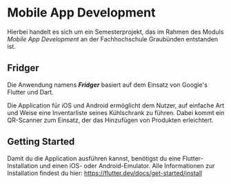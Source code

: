 # Mobile App Development

Hierbei handelt es sich um ein Semesterprojekt, das im Rahmen des Moduls *Mobile App Development* an der Fachhochschule Graubünden entstanden ist. 

## Fridger
Die Anwendung namens ***Fridger*** basiert auf dem Einsatz von Google's Flutter und Dart.

Die Application für iOS und Android ermöglicht dem Nutzer, auf einfache Art und Weise eine Inventarliste seines Kühlschrank zu führen. Dabei kommt ein QR-Scanner zum Einsatz, der das Hinzufügen von Produkten erleichtert. 



## Getting Started

Damit du die Application ausführen kannst, benötigst du eine Flutter-Installation und einen iOS- oder Android-Emulator. Alle Informationen zur Installation findest du hier: https://flutter.dev/docs/get-started/install